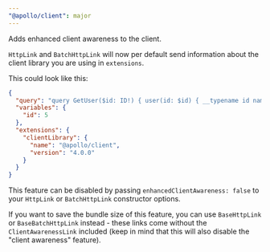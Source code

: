 ```yaml
---
"@apollo/client": major
---
```


Adds enhanced client awareness to the client.

`HttpLink` and `BatchHttpLink` will now per default send information about the
client library you are using in `extensions`.

This could look like this:

```json
{
  "query": "query GetUser($id: ID!) { user(id: $id) { __typename id name } }",
  "variables": {
    "id": 5
  },
  "extensions": {
    "clientLibrary": {
      "name": "@apollo/client",
      "version": "4.0.0"
    }
  }
}
```

This feature can be disabled by passing `enhancedClientAwareness: false` to your
`HttpLink` or `BatchHttpLink` constructor options.

If you want to save the bundle size of this feature, you can use `BaseHttpLink`
or `BaseBatchHttpLink` instead - these links come without the `ClientAwarenessLink`
included (keep in mind that this will also disable the "client awareness" feature).
